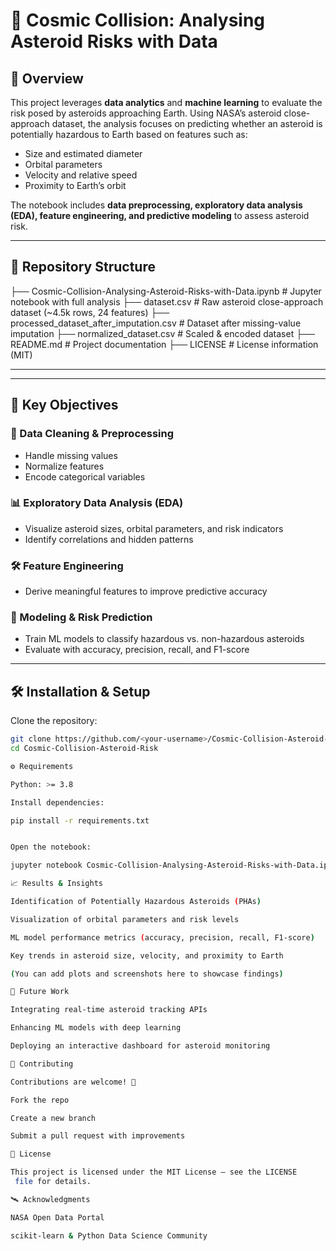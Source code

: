 # 🌌 Cosmic Collision: Analysing Asteroid Risks with Data  

## 📖 Overview  
This project leverages **data analytics** and **machine learning** to evaluate the risk posed by asteroids approaching Earth. Using NASA’s asteroid close-approach dataset, the analysis focuses on predicting whether an asteroid is potentially hazardous to Earth based on features such as:  

- Size and estimated diameter  
- Orbital parameters  
- Velocity and relative speed  
- Proximity to Earth’s orbit  

The notebook includes **data preprocessing, exploratory data analysis (EDA), feature engineering, and predictive modeling** to assess asteroid risk.  

---

## 📂 Repository Structure  
├── Cosmic-Collision-Analysing-Asteroid-Risks-with-Data.ipynb # Jupyter notebook with full analysis
├── dataset.csv # Raw asteroid close-approach dataset (~4.5k rows, 24 features)
├── processed_dataset_after_imputation.csv # Dataset after missing-value imputation
├── normalized_dataset.csv # Scaled & encoded dataset
├── README.md # Project documentation
├── LICENSE # License information (MIT)


---


---

## 🔑 Key Objectives  

### 🧹 Data Cleaning & Preprocessing  
- Handle missing values  
- Normalize features  
- Encode categorical variables  

### 📊 Exploratory Data Analysis (EDA)  
- Visualize asteroid sizes, orbital parameters, and risk indicators  
- Identify correlations and hidden patterns  

### 🛠️ Feature Engineering  
- Derive meaningful features to improve predictive accuracy  

### 🤖 Modeling & Risk Prediction  
- Train ML models to classify hazardous vs. non-hazardous asteroids  
- Evaluate with accuracy, precision, recall, and F1-score  

---

## 🛠️ Installation & Setup  

Clone the repository:  
```bash
git clone https://github.com/<your-username>/Cosmic-Collision-Asteroid-Risk.git
cd Cosmic-Collision-Asteroid-Risk

⚙️ Requirements

Python: >= 3.8

Install dependencies:

pip install -r requirements.txt


Open the notebook:

jupyter notebook Cosmic-Collision-Analysing-Asteroid-Risks-with-Data.ipynb

📈 Results & Insights

Identification of Potentially Hazardous Asteroids (PHAs)

Visualization of orbital parameters and risk levels

ML model performance metrics (accuracy, precision, recall, F1-score)

Key trends in asteroid size, velocity, and proximity to Earth

(You can add plots and screenshots here to showcase findings)

🌌 Future Work

Integrating real-time asteroid tracking APIs

Enhancing ML models with deep learning

Deploying an interactive dashboard for asteroid monitoring

🤝 Contributing

Contributions are welcome! 🎉

Fork the repo

Create a new branch

Submit a pull request with improvements

📜 License

This project is licensed under the MIT License – see the LICENSE
 file for details.

🛰️ Acknowledgments

NASA Open Data Portal

scikit-learn & Python Data Science Community
